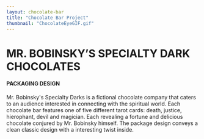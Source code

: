 ```yaml
---
layout: chocolate-bar
title: "Chocolate Bar Project"
thumbnail: "ChocolateEyeGIF.gif"
---
```


# MR. BOBINSKY’S SPECIALTY DARK CHOCOLATES

#### PACKAGING DESIGN

Mr. Bobinsky's Specialty Darks is a fictional chocolate company that caters to an audience interested in connecting with the spiritual world. Each chocolate bar features one of five different tarot cards: death, justice, hierophant, devil and magician. Each revealing a fortune and delicious chocolate conjured by Mr. Bobinsky himself. The package design conveys a clean classic design with a interesting twist inside.
